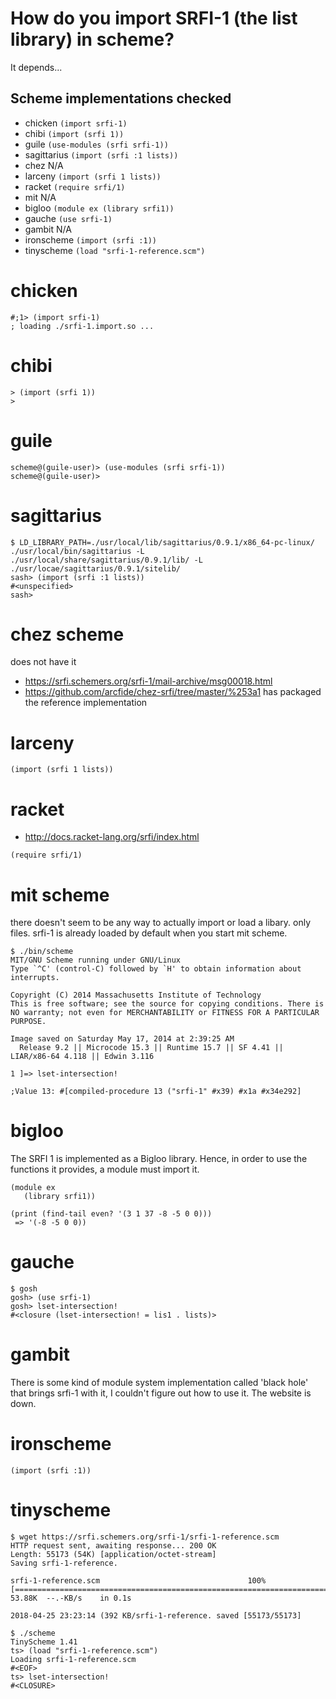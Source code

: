 # How do you import SRFI-1 (the list library) in scheme?

It depends...


## Scheme implementations checked

* chicken `(import srfi-1)`
* chibi `(import (srfi 1))`
* guile `(use-modules (srfi srfi-1))`
* sagittarius `(import (srfi :1 lists))`
* chez N/A
* larceny `(import (srfi 1 lists))`
* racket `(require srfi/1)`
* mit N/A
* bigloo `(module ex (library srfi1))`
* gauche `(use srfi-1)`
* gambit N/A
* ironscheme `(import (srfi :1))`
* tinyscheme `(load "srfi-1-reference.scm")`

# chicken
```
#;1> (import srfi-1)
; loading ./srfi-1.import.so ...
```

# chibi
```
> (import (srfi 1))
> 
```

# guile
```
scheme@(guile-user)> (use-modules (srfi srfi-1))
scheme@(guile-user)> 
```

# sagittarius
```
$ LD_LIBRARY_PATH=./usr/local/lib/sagittarius/0.9.1/x86_64-pc-linux/ ./usr/local/bin/sagittarius -L ./usr/local/share/sagittarius/0.9.1/lib/ -L ./usr/locae/sagittarius/0.9.1/sitelib/
sash> (import (srfi :1 lists))
#<unspecified>
sash>
```

# chez scheme
does not have it

* https://srfi.schemers.org/srfi-1/mail-archive/msg00018.html
* https://github.com/arcfide/chez-srfi/tree/master/%253a1 has packaged the reference implementation

# larceny
```
(import (srfi 1 lists))
```

# racket
* http://docs.racket-lang.org/srfi/index.html
```
(require srfi/1)
```

# mit scheme
there doesn't seem to be any way to actually import or load a libary. only files. srfi-1 is already loaded by default when you start mit scheme.
```
$ ./bin/scheme 
MIT/GNU Scheme running under GNU/Linux
Type `^C' (control-C) followed by `H' to obtain information about interrupts.

Copyright (C) 2014 Massachusetts Institute of Technology
This is free software; see the source for copying conditions. There is NO warranty; not even for MERCHANTABILITY or FITNESS FOR A PARTICULAR PURPOSE.

Image saved on Saturday May 17, 2014 at 2:39:25 AM
  Release 9.2 || Microcode 15.3 || Runtime 15.7 || SF 4.41 || LIAR/x86-64 4.118 || Edwin 3.116

1 ]=> lset-intersection!

;Value 13: #[compiled-procedure 13 ("srfi-1" #x39) #x1a #x34e292]
```

# bigloo
The SRFI 1 is implemented as a Bigloo library. Hence, in order to use the functions it provides, a module must import it.
```
(module ex
   (library srfi1))

(print (find-tail even? '(3 1 37 -8 -5 0 0)))
 => '(-8 -5 0 0))
```

# gauche
```
$ gosh
gosh> (use srfi-1)
gosh> lset-intersection!
#<closure (lset-intersection! = lis1 . lists)>
```

# gambit
There is some kind of module system implementation called 'black hole' that brings srfi-1 with it, I couldn't figure out how to use it. The website is down.

# ironscheme
```
(import (srfi :1))
```

# tinyscheme
```
$ wget https://srfi.schemers.org/srfi-1/srfi-1-reference.scm
HTTP request sent, awaiting response... 200 OK
Length: 55173 (54K) [application/octet-stream]
Saving srfi-1-reference.

srfi-1-reference.scm                                 100%[=====================================================================================================================>]  53.88K  --.-KB/s    in 0.1s    

2018-04-25 23:23:14 (392 KB/srfi-1-reference. saved [55173/55173]

$ ./scheme 
TinyScheme 1.41
ts> (load "srfi-1-reference.scm")
Loading srfi-1-reference.scm
#<EOF>
ts> lset-intersection!
#<CLOSURE>
```
